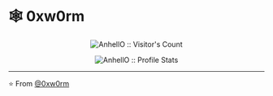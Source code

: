 # 🕸 0xw0rm
<p align="center"><img src="https://profile-counter.glitch.me/{AnhellO}/count.svg" alt="AnhellO :: Visitor's Count" /></p>
<p align="center"><img src="https://github-readme-stats.vercel.app/api?username=0xw0rm&show_icons=true&theme=synthwave" alt="AnhellO :: Profile Stats" /></p>

---

⭐️ From [@0xw0rm](https://github.com/0xw0rm)

